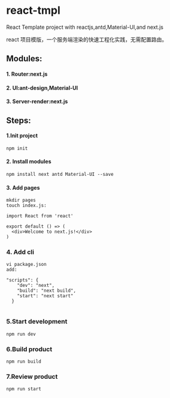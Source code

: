 # react-tmpl
React Template project with reactjs,antd,Material-UI,and next.js

react 项目模版，一个服务端渲染的快速工程化实践，无需配置路由。

## Modules:

#### 1. Router:next.js
#### 2. UI:ant-design,Material-UI
#### 3. Server-render:next.js

## Steps:

#### 1.Init project
```
npm init 
```
#### 2. Install modules
```
npm install next antd Material-UI --save
```
#### 3. Add pages
```
mkdir pages
touch index.js:

import React from 'react'

export default () => (
  <div>Welcome to next.js!</div>
)
```
### 4. Add cli
```
vi package.json
add:

"scripts": {
    "dev": "next",
    "build": "next build",
    "start": "next start"
  }
  
```
### 5.Start development
```
npm run dev
```
### 6.Build product
```
npm run build
```
### 7.Review product
```
npm run start
```





